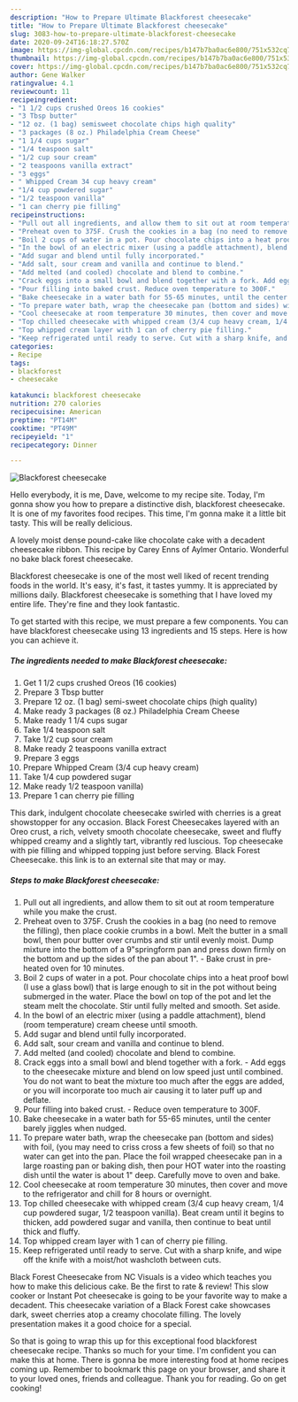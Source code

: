 ```yaml
---
description: "How to Prepare Ultimate Blackforest cheesecake"
title: "How to Prepare Ultimate Blackforest cheesecake"
slug: 3083-how-to-prepare-ultimate-blackforest-cheesecake
date: 2020-09-24T16:18:27.570Z
image: https://img-global.cpcdn.com/recipes/b147b7ba0ac6e800/751x532cq70/blackforest-cheesecake-recipe-main-photo.jpg
thumbnail: https://img-global.cpcdn.com/recipes/b147b7ba0ac6e800/751x532cq70/blackforest-cheesecake-recipe-main-photo.jpg
cover: https://img-global.cpcdn.com/recipes/b147b7ba0ac6e800/751x532cq70/blackforest-cheesecake-recipe-main-photo.jpg
author: Gene Walker
ratingvalue: 4.1
reviewcount: 11
recipeingredient:
- "1 1/2 cups crushed Oreos 16 cookies"
- "3 Tbsp butter"
- "12 oz. (1 bag) semisweet chocolate chips high quality"
- "3 packages (8 oz.) Philadelphia Cream Cheese"
- "1 1/4 cups sugar"
- "1/4 teaspoon salt"
- "1/2 cup sour cream"
- "2 teaspoons vanilla extract"
- "3 eggs"
- " Whipped Cream 34 cup heavy cream"
- "1/4 cup powdered sugar"
- "1/2 teaspoon vanilla"
- "1 can cherry pie filling"
recipeinstructions:
- "Pull out all ingredients, and allow them to sit out at room temperature while you make the crust."
- "Preheat oven to 375F. Crush the cookies in a bag (no need to remove the filling), then place cookie crumbs in a bowl. Melt the butter in a small bowl, then pour butter over crumbs and stir until evenly moist. Dump mixture into the bottom of a 9&#34;springform pan and press down firmly on the bottom and up the sides of the pan about 1&#34;. Bake crust in pre-heated oven for 10 minutes."
- "Boil 2 cups of water in a pot. Pour chocolate chips into a heat proof bowl (I use a glass bowl) that is large enough to sit in the pot without being submerged in the water. Place the bowl on top of the pot and let the steam melt the chocolate. Stir until fully melted and smooth. Set aside."
- "In the bowl of an electric mixer (using a paddle attachment), blend (room temperature) cream cheese until smooth."
- "Add sugar and blend until fully incorporated."
- "Add salt, sour cream and vanilla and continue to blend."
- "Add melted (and cooled) chocolate and blend to combine."
- "Crack eggs into a small bowl and blend together with a fork. Add eggs to the cheesecake mixture and blend on low speed just until combined. You do not want to beat the mixture too much after the eggs are added, or you will incorporate too much air causing it to later puff up and deflate."
- "Pour filling into baked crust. Reduce oven temperature to 300F."
- "Bake cheesecake in a water bath for 55-65 minutes, until the center barely jiggles when nudged."
- "To prepare water bath, wrap the cheesecake pan (bottom and sides) with foil, (you may need to criss cross a few sheets of foil) so that no water can get into the pan. Place the foil wrapped cheesecake pan in a large roasting pan or baking dish, then pour HOT water into the roasting dish until the water is about 1&#34; deep. Carefully move to oven and bake."
- "Cool cheesecake at room temperature 30 minutes, then cover and move to the refrigerator and chill for 8 hours or overnight."
- "Top chilled cheesecake with whipped cream (3/4 cup heavy cream, 1/4 cup powdered sugar, 1/2 teaspoon vanilla). Beat cream until it begins to thicken, add powdered sugar and vanilla, then continue to beat until thick and fluffy."
- "Top whipped cream layer with 1 can of cherry pie filling."
- "Keep refrigerated until ready to serve. Cut with a sharp knife, and wipe off the knife with a moist/hot washcloth between cuts."
categories:
- Recipe
tags:
- blackforest
- cheesecake

katakunci: blackforest cheesecake 
nutrition: 270 calories
recipecuisine: American
preptime: "PT14M"
cooktime: "PT49M"
recipeyield: "1"
recipecategory: Dinner

---
```



![Blackforest cheesecake](https://img-global.cpcdn.com/recipes/b147b7ba0ac6e800/751x532cq70/blackforest-cheesecake-recipe-main-photo.jpg)

Hello everybody, it is me, Dave, welcome to my recipe site. Today, I'm gonna show you how to prepare a distinctive dish, blackforest cheesecake. It is one of my favorites food recipes. This time, I'm gonna make it a little bit tasty. This will be really delicious.

A lovely moist dense pound-cake like chocolate cake with a decadent cheesecake ribbon. This recipe by Carey Enns of Aylmer Ontario. Wonderful no bake black forest cheesecake.

Blackforest cheesecake is one of the most well liked of recent trending foods in the world. It's easy, it's fast, it tastes yummy. It is appreciated by millions daily. Blackforest cheesecake is something that I have loved my entire life. They're fine and they look fantastic.


To get started with this recipe, we must prepare a few components. You can have blackforest cheesecake using 13 ingredients and 15 steps. Here is how you can achieve it.

<!--inarticleads1-->

##### The ingredients needed to make Blackforest cheesecake:

1. Get 1 1/2 cups crushed Oreos (16 cookies)
1. Prepare 3 Tbsp butter
1. Prepare 12 oz. (1 bag) semi-sweet chocolate chips (high quality)
1. Make ready 3 packages (8 oz.) Philadelphia Cream Cheese
1. Make ready 1 1/4 cups sugar
1. Take 1/4 teaspoon salt
1. Take 1/2 cup sour cream
1. Make ready 2 teaspoons vanilla extract
1. Prepare 3 eggs
1. Prepare  Whipped Cream (3/4 cup heavy cream)
1. Take 1/4 cup powdered sugar
1. Make ready 1/2 teaspoon vanilla)
1. Prepare 1 can cherry pie filling


This dark, indulgent chocolate cheesecake swirled with cherries is a great showstopper for any occasion. Black Forest Cheesecakes layered with an Oreo crust, a rich, velvety smooth chocolate cheesecake, sweet and fluffy whipped creamy and a slightly tart, vibrantly red luscious. Top cheesecake with pie filling and whipped topping just before serving. Black Forest Cheesecake. this link is to an external site that may or may. 

<!--inarticleads2-->

##### Steps to make Blackforest cheesecake:

1. Pull out all ingredients, and allow them to sit out at room temperature while you make the crust.
1. Preheat oven to 375F. Crush the cookies in a bag (no need to remove the filling), then place cookie crumbs in a bowl. Melt the butter in a small bowl, then pour butter over crumbs and stir until evenly moist. Dump mixture into the bottom of a 9&#34;springform pan and press down firmly on the bottom and up the sides of the pan about 1&#34;. - Bake crust in pre-heated oven for 10 minutes.
1. Boil 2 cups of water in a pot. Pour chocolate chips into a heat proof bowl (I use a glass bowl) that is large enough to sit in the pot without being submerged in the water. Place the bowl on top of the pot and let the steam melt the chocolate. Stir until fully melted and smooth. Set aside.
1. In the bowl of an electric mixer (using a paddle attachment), blend (room temperature) cream cheese until smooth.
1. Add sugar and blend until fully incorporated.
1. Add salt, sour cream and vanilla and continue to blend.
1. Add melted (and cooled) chocolate and blend to combine.
1. Crack eggs into a small bowl and blend together with a fork. - Add eggs to the cheesecake mixture and blend on low speed just until combined. You do not want to beat the mixture too much after the eggs are added, or you will incorporate too much air causing it to later puff up and deflate.
1. Pour filling into baked crust. - Reduce oven temperature to 300F.
1. Bake cheesecake in a water bath for 55-65 minutes, until the center barely jiggles when nudged.
1. To prepare water bath, wrap the cheesecake pan (bottom and sides) with foil, (you may need to criss cross a few sheets of foil) so that no water can get into the pan. Place the foil wrapped cheesecake pan in a large roasting pan or baking dish, then pour HOT water into the roasting dish until the water is about 1&#34; deep. Carefully move to oven and bake.
1. Cool cheesecake at room temperature 30 minutes, then cover and move to the refrigerator and chill for 8 hours or overnight.
1. Top chilled cheesecake with whipped cream (3/4 cup heavy cream, 1/4 cup powdered sugar, 1/2 teaspoon vanilla). Beat cream until it begins to thicken, add powdered sugar and vanilla, then continue to beat until thick and fluffy.
1. Top whipped cream layer with 1 can of cherry pie filling.
1. Keep refrigerated until ready to serve. Cut with a sharp knife, and wipe off the knife with a moist/hot washcloth between cuts.


Black Forest Cheesecake from NC Visuals is a video which teaches you how to make this delicious cake. Be the first to rate &amp; review! This slow cooker or Instant Pot cheesecake is going to be your favorite way to make a decadent. This cheesecake variation of a Black Forest cake showcases dark, sweet cherries atop a creamy chocolate filling. The lovely presentation makes it a good choice for a special. 

So that is going to wrap this up for this exceptional food blackforest cheesecake recipe. Thanks so much for your time. I'm confident you can make this at home. There is gonna be more interesting food at home recipes coming up. Remember to bookmark this page on your browser, and share it to your loved ones, friends and colleague. Thank you for reading. Go on get cooking!
